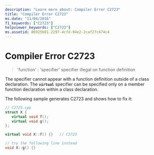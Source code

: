 ```yaml
---
description: "Learn more about: Compiler Error C2723"
title: "Compiler Error C2723"
ms.date: "11/04/2016"
f1_keywords: ["C2723"]
helpviewer_keywords: ["C2723"]
ms.assetid: 86925601-2297-4cfd-94e2-2caf27c474c4
---
```

# Compiler Error C2723

> 'function' : 'specifier' specifier illegal on function definition

The specifier cannot appear with a function definition outside of a class declaration. The **`virtual`** specifier can be specified only on a member function declaration within a class declaration.

The following sample generates C2723 and shows how to fix it:

```cpp
// C2723.cpp
struct X {
   virtual void f();
   virtual void g();
};

virtual void X::f() {}   // C2723

// try the following line instead
void X::g() {}
```
